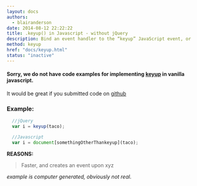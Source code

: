 ```yaml
---
layout: docs
authors:
  - blairanderson
date: 2014-08-12 22:22:22
title: .keyup() in Javascript - without jQuery
description: Bind an event handler to the “keyup” JavaScript event, or trigger that event on an element.
method: keyup
href: "docs/keyup.html"
status: "inactive"
---
```


#### Sorry, we do not have code examples for implementing [keyup](http://api.jquery.com/keyup/) in vanilla javascript.

It would be great if you submitted code on [github](https://github.com/blairanderson/without-jquery/blob/master/docs/keyup.md)

### Example:

```javascript
  //jQuery
  var i = keyup(taco);

  //Javascript
  var i = document[somethingOtherThankeyup](taco);

```

**REASONS:**
> Faster, and creates an event upon xyz

*example is computer generated, obviously not real.*

